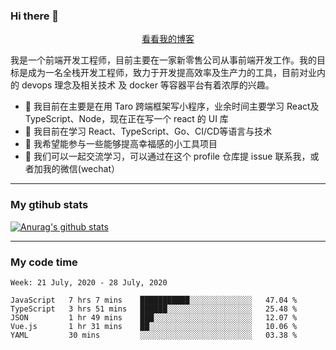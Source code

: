 ### Hi there 👋

<p align="center">
  <a href="https://real-jacket.github.io/">看看我的博客</a>
</p>

我是一个前端开发工程师，目前主要在一家新零售公司从事前端开发工作。我的目标是成为一名全栈开发工程师，致力于开发提高效率及生产力的工具，目前对业内的 devops 理念及相关技术 及 docker 等容器平台有着浓厚的兴趣。

- 🔭 我目前在主要是在用 Taro 跨端框架写小程序，业余时间主要学习 React及 TypeScript、Node，现在正在写一个 react 的 UI 库 
- 🌱 我目前在学习 React、TypeScript、Go、CI/CD等语言与技术
- 👯 我希望能参与一些能够提高幸福感的小工具项目
- 💬 我们可以一起交流学习，可以通过在这个 profile 仓库提 issue 联系我，或者加我的微信(wechat）

***

### My gtihub stats

[![Anurag's github stats](https://github-readme-stats.vercel.app/api?username=real-jacket)](https://github.com/anuraghazra/github-readme-stats)

***

### My code time

<!--START_SECTION:waka-->
```text
Week: 21 July, 2020 - 28 July, 2020

JavaScript   7 hrs 7 mins    ███████████░░░░░░░░░░░░░░   47.04 % 
TypeScript   3 hrs 51 mins   ██████░░░░░░░░░░░░░░░░░░░   25.48 % 
JSON         1 hr 49 mins    ███░░░░░░░░░░░░░░░░░░░░░░   12.07 % 
Vue.js       1 hr 31 mins    ██░░░░░░░░░░░░░░░░░░░░░░░   10.06 % 
YAML         30 mins         ░░░░░░░░░░░░░░░░░░░░░░░░░   03.38 %
```
<!--END_SECTION:waka-->
